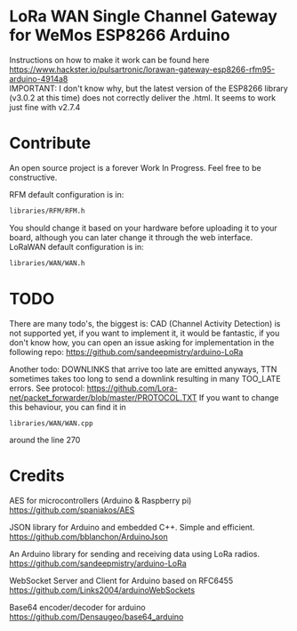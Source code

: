 # LoRa WAN Single Channel Gateway for WeMos ESP8266 Arduino

Instructions on how to make it work can be found here https://www.hackster.io/pulsartronic/lorawan-gateway-esp8266-rfm95-arduino-4914a8  
IMPORTANT: I don't know why, but the latest version of the ESP8266 library (v3.0.2 at this time) does not correctly deliver the .html. It seems to work just fine with v2.7.4

# Contribute
An open source project is a forever Work In Progress. Feel free to be constructive.

RFM default configuration is in:
```sh
libraries/RFM/RFM.h
```
You should change it based on your hardware before uploading it to your board, although you can later change it through the web interface.
LoRaWAN default configuration is in:
```sh
libraries/WAN/WAN.h
```

# TODO
There are many todo's, the biggest is: CAD (Channel Activity Detection) is not supported yet, if you want
to implement it, it would be fantastic, if you don't know how, you can open an issue asking for implementation
in the following repo: https://github.com/sandeepmistry/arduino-LoRa

Another todo: DOWNLINKS that arrive too late are emitted anyways,
TTN sometimes takes too long to send a downlink resulting in many TOO_LATE errors.
See protocol: https://github.com/Lora-net/packet_forwarder/blob/master/PROTOCOL.TXT
If you want to change this behaviour, you can find it in
```
libraries/WAN/WAN.cpp
```
around the line 270


# Credits

AES for microcontrollers (Arduino & Raspberry pi)  
https://github.com/spaniakos/AES

JSON library for Arduino and embedded C++. Simple and efficient.  
https://github.com/bblanchon/ArduinoJson

An Arduino library for sending and receiving data using LoRa radios.  
https://github.com/sandeepmistry/arduino-LoRa

WebSocket Server and Client for Arduino based on RFC6455  
https://github.com/Links2004/arduinoWebSockets

Base64 encoder/decoder for arduino  
https://github.com/Densaugeo/base64_arduino


